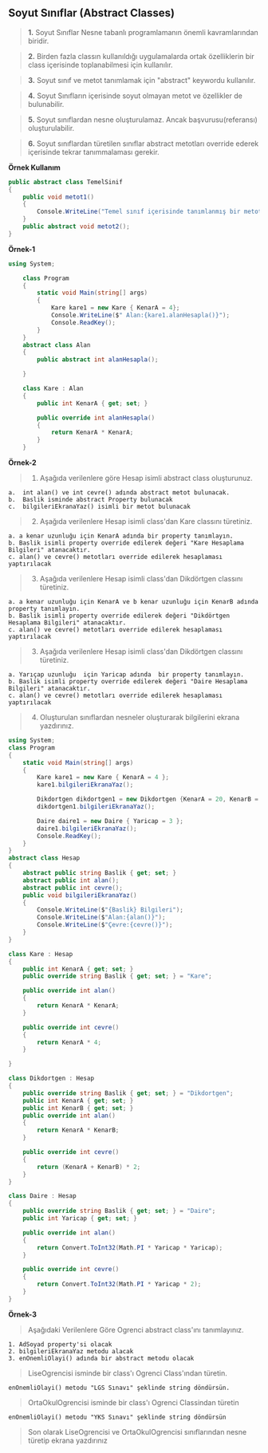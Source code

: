 ## Soyut Sınıflar (Abstract Classes) ##
> __1.__ Soyut  Sınıflar Nesne tabanlı programlamanın  önemli kavramlarından biridir. 

> __2.__ Birden fazla classın kullanıldığı uygulamalarda ortak özelliklerin bir class içerisinde toplanabilmesi için kullanılır.

> __3.__ Soyut sınıf ve metot tanımlamak için "abstract" keywordu kullanılır.

> __4.__ Soyut Sınıfların içerisinde soyut olmayan metot ve özellikler de bulunabilir.

> __5.__ Soyut sınıflardan nesne oluşturulamaz. Ancak başvurusu(referansı) oluşturulabilir.

> __6.__ Soyut sınıflardan türetilen sınıflar abstract metotları override ederek içerisinde tekrar tanımmalaması gerekir.

**Örnek Kullanım**

````csharp 
public abstract class TemelSinif
{
    public void metot1()
    {
        Console.WriteLine("Temel sınıf içerisinde tanımlanmış bir metot");
    }
    public abstract void metot2();
}
````
**Örnek-1**
```csharp
using System;

    class Program
    {
        static void Main(string[] args)
        {
            Kare kare1 = new Kare { KenarA = 4};
            Console.WriteLine($" Alan:{kare1.alanHesapla()}");
            Console.ReadKey();
        }
    }
    abstract class Alan
    {
        public abstract int alanHesapla();

    }

    class Kare : Alan
    {
        public int KenarA { get; set; }

        public override int alanHesapla()
        {
            return KenarA * KenarA;
        }
    }


```

**Örnek-2**
> 1. Aşağıda verilenlere göre Hesap isimli abstract class oluşturunuz.


    a.  int alan() ve int cevre() adında abstract metot bulunacak.
    b.  Baslik isminde abstract Property bulunacak
    c.  bilgileriEkranaYaz() isimli bir metot bulunacak
    
> 2. Aşağıda verilenlere Hesap isimli class'dan Kare classını türetiniz.

    a. a kenar uzunluğu için KenarA adında bir property tanımlayın.
    b. Baslik isimli property override edilerek değeri "Kare Hesaplama Bilgileri" atanacaktır.
    c. alan() ve cevre() metotları override edilerek hesaplaması yaptırılacak
    
> 3. Aşağıda verilenlere Hesap isimli class'dan Dikdörtgen classını türetiniz.

    a. a kenar uzunluğu için KenarA ve b kenar uzunluğu için KenarB adında  property tanımlayın.
    b. Baslik isimli property override edilerek değeri "Dikdörtgen Hesaplama Bilgileri" atanacaktır.
    c. alan() ve cevre() metotları override edilerek hesaplaması yaptırılacak
  
> 3. Aşağıda verilenlere Hesap isimli class'dan  Dikdörtgen  classını türetiniz.

    a. Yarıçap uzunluğu  için Yaricap adında  bir property tanımlayın.
    b. Baslik isimli property override edilerek değeri "Daire Hesaplama Bilgileri" atanacaktır.
    c. alan() ve cevre() metotları override edilerek hesaplaması yaptırılacak

> 4. Oluşturulan sınıflardan nesneler oluşturarak bilgilerini ekrana yazdırınız.
```csharp
using System;
class Program
{
    static void Main(string[] args)
    {
        Kare kare1 = new Kare { KenarA = 4 };
        kare1.bilgileriEkranaYaz();

        Dikdortgen dikdortgen1 = new Dikdortgen {KenarA = 20, KenarB = 10 };
        dikdortgen1.bilgileriEkranaYaz();

        Daire daire1 = new Daire { Yaricap = 3 };
        daire1.bilgileriEkranaYaz();
        Console.ReadKey();
    }
}
abstract class Hesap
{
    abstract public string Baslik { get; set; }
    abstract public int alan();
    abstract public int cevre();
    public void bilgileriEkranaYaz()
    {
        Console.WriteLine($"{Baslik} Bilgileri");
        Console.WriteLine($"Alan:{alan()}");
        Console.WriteLine($"Çevre:{cevre()}");
    }
}

class Kare : Hesap
{
    public int KenarA { get; set; }
    public override string Baslik { get; set; } = "Kare";

    public override int alan()
    {
        return KenarA * KenarA;
    }

    public override int cevre()
    {
        return KenarA * 4;
    }

}

class Dikdortgen : Hesap
{
    public override string Baslik { get; set; } = "Dikdortgen";
    public int KenarA { get; set; }
    public int KenarB { get; set; }
    public override int alan()
    {
        return KenarA * KenarB;
    }

    public override int cevre()
    {
        return (KenarA + KenarB) * 2;
    }
}

class Daire : Hesap
{
    public override string Baslik { get; set; } = "Daire";
    public int Yaricap { get; set; }

    public override int alan()
    {
        return Convert.ToInt32(Math.PI * Yaricap * Yaricap);
    }

    public override int cevre()
    {
        return Convert.ToInt32(Math.PI * Yaricap * 2);
    }
}
```
**Örnek-3**

> Aşağıdaki Verilenlere Göre Ogrenci abstract class'ını tanımlayınız.

    1. AdSoyad property'si olacak
    2. bilgileriEkranaYaz metodu alacak
    3. enOnemliOlayi() adında bir abstract metodu olacak
    
> LiseOgrencisi isminde bir class'ı Ogrenci Class'ından türetin.
    
    enOnemliOlayi() metodu "LGS Sınavı" şeklinde string döndürsün.
    
> OrtaOkulOgrencisi isminde bir class'ı Ogrenci Classindan türetin
    
    enOnemliOlayi() metodu "YKS Sınavı" şeklinde string döndürsün
    
> Son olarak LiseOgrencisi ve  OrtaOkulOgrencisi  sınıflarından nesne türetip ekrana yazdırınız


